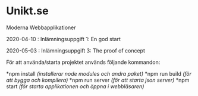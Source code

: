 # Unikt.se

Moderna Webbapplikationer

2020-04-10 : Inlämningsuppgift 1: En god start

2020-05-03 : Inlämningsuppgift 3: The proof of concept


För att använda/starta projektet används följande kommandon:

*npm install *(installerar node modules och andra paket)*
*npm run build *(för att bygga och kompilera)*
*npm run server *(för att starta json server)*
*npm start *(för starta applikationen och öppna i webbläsaren)*
